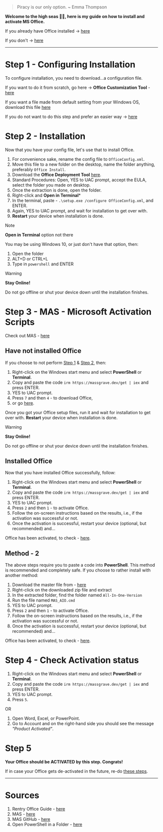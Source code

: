 > Piracy is our only option. ~ Emma Thompson

**Welcome to the high seas 🏴‍☠️, here is my guide on how to install and activate MS Office.**

If you already have Office installed → [here](#installed-office)

If you don't → [here](#step-1---configuring-installation)

---

# Step 1 - Configuring Installation

To configure installation, you need to download...a configuration file.

If you want to do it from scratch, go here → **Office Customization Tool** - [here](https://www.microsoft.com/en-us/download/details.aspx?id=49117)

If you want a file made from default setting from your Windows OS, download this file [here](assets/OfficeConfig.xml)

If you do not want to do this step and prefer an easier way → [here](#have-not-installed-office)

# Step 2 - Installation

Now that you have your config file, let's use that to install Office.

1. For convenience sake, rename the config file to `OfficeConfig.xml`.
2. Move this file to a new folder on the desktop, name the folder anything, preferably `Office Install`.
3. Download the **Office Deployment Tool** [here](https://www.microsoft.com/en-us/download/details.aspx?id=49117).
4. Standard Procedures: Open, YES to UAC prompt, accept the EULA, select the folder you made on desktop.
5. Once the extraction is done, open the folder.
6. Right-click and **Open in Terminal***
7. In the terminal, paste - `.\setup.exe /configure OfficeConfig.xml`, and ENTER.
8. Again, YES to UAC prompt, and wait for installation to get over with.
9. **Restart** your device when installation is done.


> [!NOTE]
> **Open in Terminal** option not there
> 
> You may be using Windows 10, or just don't have that option, then:
> 1. Open the folder
> 2. ALT+D or CTRL+L
> 3. Type in `powershell` and ENTER

> [!WARNING] 
> **Stay Online!**
> 
> Do not go offline or shut your device down until the installation finishes.

# Step 3 - MAS - Microsoft Activation Scripts

Check out MAS - [here](https://massgrave.dev/index.html)

## Have not installed Office

If you choose to not perform [Step 1](#step-1---configuring-installation) & [Step 2](#step-2---installation), then:

1. Right-click on the Windows start menu and select **PowerShell** or **Terminal**.
2. Copy and paste the code `irm https://massgrave.dev/get | iex` and press ENTER.
3. YES to UAC prompt.
4. Press `7` and then `4` - to download Office,
5. or go [here](https://massgrave.dev/genuine-installation-media.html).

Once you got your Office setup files, run it and wait for installation to get over with. **Restart** your device when installation is done.

> [!WARNING] 
> **Stay Online!**
> 
> Do not go offline or shut your device down until the installation finishes.

## Installed Office

Now that you have installed Office successfully, follow:

1. Right-click on the Windows start menu and select **PowerShell** or **Terminal**.
2. Copy and paste the code `irm https://massgrave.dev/get | iex` and press ENTER.
3. YES to UAC prompt.
4. Press `2` and then `1` - to activate Office.
5. Follow the on-screen instructions based on the results, i.e., if the activation was successful or not.
6. Once the activation is successful, restart your device (optional, but recommended) and...

Office has been activated, to check - [here](#step-4---check-activation-status).

## Method - 2

The above steps require you to paste a code into **PowerShell**. This method is recommended and completely safe. If you choose to rather install with another method:

1. Download the master file from - [here](https://github.com/massgravel/Microsoft-Activation-Scripts/archive/refs/heads/master.zip)
2. Right-click on the downloaded zip file and extract
3. In the extracted folder, find the folder named `All-In-One-Version`
4. Run the file named `MAS_AIO.cmd`
5. YES to UAC prompt.
4. Press `2` and then `1` - to activate Office.
5. Follow the on-screen instructions based on the results, i.e., if the activation was successful or not.
6. Once the activation is successful, restart your device (optional, but recommended) and...

Office has been activated, to check - [here](#step-4---check-activation-status).

# Step 4 - Check Activation status

1. Right-click on the Windows start menu and select **PowerShell** or **Terminal**.
2. Copy and paste the code `irm https://massgrave.dev/get | iex` and press ENTER.
3. YES to UAC prompt.
4. Press `5`.

OR

1. Open Word, Excel, or PowerPoint.
2. Go to Account and on the right-hand side you should see the message *"Product Activated"*.

# Step 5

**Your Office should be ACTIVATED by this step. Congrats!**

If in case your Office gets de-activated in the future, re-do [these steps](#installed-office).

---

# Sources

1. Rentry Office Guide - [here](https://rentry.org/office-guide)
2. MAS - [here](https://massgrave.dev/index.html)
3. MAS GitHub - [here](https://github.com/massgravel/Microsoft-Activation-Scripts/)
4. Open PowerShell in a Folder - [here](https://adamtheautomator.com/windows-open-powershell-in-a-folder/)
